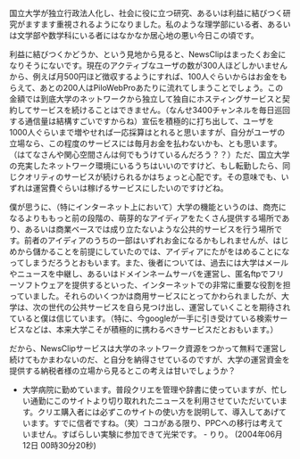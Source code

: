 国立大学が独立行政法人化し、社会に役に立つ研究、あるいは利益に結びつく研究がますます重視されるようになりました。私のような理学部にいる者、あるいは文学部や数学科にいる者にはなかなか居心地の悪い今日この頃です。

利益に結びつくかどうか、という見地から見ると、NewsClipはまったくお金になりそうにないです。現在のアクティブなユーザの数が300人ほどしかいませんから、例えば月500円ほど徴収するようにすれば、100人ぐらいからはお金をもらえて、あとの200人はPiloWebProあたりに流れてしまうことでしょう。この金額では到底大学のネットワークから独立して独自にホスティングサービスと契約してサービスを続けることはできません。（なんせ3400チャンネルを毎日巡回する通信量は結構すごいですからね）宣伝を積極的に打ち出して、ユーザを1000人ぐらいまで増やせれば一応採算はとれると思いますが、自分がユーザの立場なら、この程度のサービスには毎月お金を払わないかも、とも思います。（はてなさんや関心空間さんは何でもうけているんだろう？？）ただ、国立大学の充実したネットワーク環境にいるうちはいいのですけど、もし転勤したら、同じクオリティのサービスが続けられるかはちょっと心配です。その意味でも、いずれは運営費ぐらいは稼げるサービスにしたいのですけどね。

僕が思うに、（特にインターネット上において）大学の機能というのは、商売になるよりももっと前の段階の、萌芽的なアイディアをたくさん提供する場所であり、あるいは商業ベースでは成り立たないような公共的サービスを行う場所です。前者のアイディアのうちの一部はいずれお金になるかもしれませんが、はじめから儲かることを前提にしていたのでは、アイディアにたがをはめることになってしまうだろうとおもいます。また、後者については、過去には大学はメールやニュースを中継し、あるいはドメインネームサーバを運営し、匿名ftpでフリーソフトウェアを提供するといった、インターネットでの非常に重要な役割を担っていました。それらのいくつかは商用サービスにとってかわられましたが、大学は、次の世代の公共サービスを自ら見つけ出し、運営していくことを期待されていると僕は信じています。（特に、今googleが一手に引き受けている検索サービスなどは、本来大学こそが積極的に携わるべきサービスだとおもいます。）

だから、NewsClipサービスは大学のネットワーク資源をつかって無料で運営し続けてもかまわないのだ、と自分を納得させているのですが、大学の運営資金を提供する納税者様の立場から見るとこの考えは甘いでしょうか？
* 大学病院に勤めています。普段クリエを管理や辞書に使っていますが、忙しい通勤にこのサイトより切り取れれたニュースを利用させていただいています。クリエ購入者には必ずこのサイトの使い方を説明して、導入してあげています。すでに信者ですね。（笑）ココがある限り、PPCへの移行は考えていません。すばらしい実験に参加できて光栄です。 - りり。 (2004年06月12日 00時30分20秒)
<!--  -->
